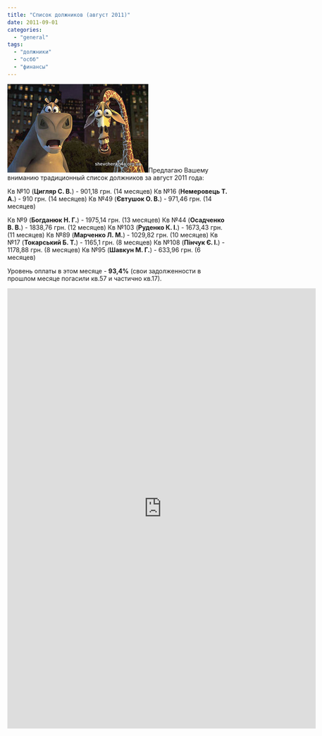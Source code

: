 ```yaml
---
title: "Список должников (август 2011)"
date: 2011-09-01
categories: 
  - "general"
tags: 
  - "должники"
  - "осбб"
  - "финансы"
---
```


![Должники ОСББ](/wp-content/uploads/2011/05/osbb-doljniki.jpg "Должники ОСББ")Предлагаю Вашему вниманию традиционный список должников за август 2011 года:

Кв №10 (**Цигляр С. В.**) - 901,18 грн. (14 месяцев) Кв №16 (**Немеровець Т. А.**) - 910 грн. (14 месяцев) Кв №49 (**Євтушок О. В.**) - 971,46 грн. (14 месяцев)

Кв №9 (**Богданюк Н. Г.**) - 1975,14 грн. (13 месяцев) Кв №44 (**Осадченко В. В.**) - 1838,76 грн. (12 месяцев) Кв №103 (**Руденко К. І.**) - 1673,43 грн. (11 месяцев) Кв №89 (**Марченко Л. М.**) - 1029,82 грн. (10 месяцев) Кв №17 (**Токарський Б. Т.**) - 1165,1 грн. (8 месяцев) Кв №108 (**Пінчук Є. І.**) - 1178,88 грн. (8 месяцев) Кв №95 (**Шавкун М. Г.**) - 633,96 грн. (6 месяцев)

Уровень оплаты в этом месяце - <!--more-->**93,4%** (свои задолженности в прошлом месяце погасили кв.57 и частично кв.17).

<iframe width="700" height="1000" frameborder="0" src="https://docs.google.com/spreadsheet/pub?hl=en_GB&amp;hl=en_GB&amp;key=0AhE2NQlPHqm_dHlyU0RGZnRmVVlDSmE3RUxISndkU3c&amp;single=true&amp;gid=13&amp;output=html&amp;widget=true"></iframe>
